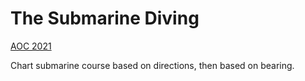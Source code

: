 # The Submarine Diving

[AOC 2021](https://adventofcode.com/2021/day/2)

Chart submarine course based on directions, then based on bearing.

